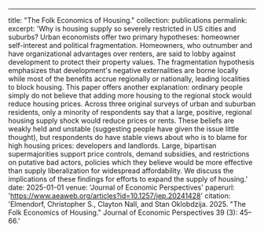 ---
title: "The Folk Economics of Housing."
collection: publications
permalink: 
excerpt: 'Why is housing supply so severely restricted in US cities and suburbs? Urban economists offer two primary hypotheses: homeowner self-interest and political fragmentation. Homeowners, who outnumber and have organizational advantages over renters, are said to lobby against development to protect their property values. The fragmentation hypothesis emphasizes that development's negative externalities are borne locally while most of the benefits accrue regionally or nationally, leading localities to block housing. This paper offers another explanation: ordinary people simply do not believe that adding more housing to the regional stock would reduce housing prices. Across three original surveys of urban and suburban residents, only a minority of respondents say that a large, positive, regional housing supply shock would reduce prices or rents. These beliefs are weakly held and unstable (suggesting people have given the issue little thought), but respondents do have stable views about who is to blame for high housing prices: developers and landlords. Large, bipartisan supermajorities support price controls, demand subsidies, and restrictions on putative bad actors, policies which they believe would be more effective than supply liberalization for widespread affordability. We discuss the implications of these findings for efforts to expand the supply of housing.'
date: 2025-01-01
venue: 'Journal of Economic Perspectives'
paperurl: 'https://www.aeaweb.org/articles?id=10.1257/jep.20241428'
citation: 'Elmendorf, Christopher S., Clayton Nall, and Stan Oklobdzija. 2025. "The Folk Economics of Housing." Journal of Economic Perspectives 39 (3): 45–66.'
